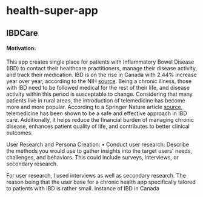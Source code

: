 # health-super-app

## IBDCare 
#### Motivation: 
This app creates single place for patients with Inflammatory Bowel Disease (IBD) to contact their healthcare practitioners, manage their disease activity, and track their medication. IBD is on the rise in Canada with 2.44% increase year over year, according to the NIH [source](https://pmc.ncbi.nlm.nih.gov/articles/PMC10478802/#:~:text=In%20Canada%2C%20the%20prevalence%20of,year%20over%20the%20next%20decade.). Being a chronic illness, those with IBD need to be followed medical for the rest of their life, and disease activity within this period is susceptable to change. Considering that many patients live in rural areas, the introduction of telemedicine has become more and more popular. According to a Springer Nature article [source](https://link.springer.com/article/10.1007/s11894-020-0751-0), telemedicine has been shown to be a safe and effective approach in IBD care. Additionally, it helps reduce the financial burden of managing chronic disease, enhances patient quality of life, and contributes to better clinical outcomes.

User Research and Persona Creation:
• Conduct user research: Describe the methods you would use to gather insights into the
target users' needs, challenges, and behaviors. This could include surveys, interviews, or
secondary research.

For user research, I used interviews as well as secondary research. The reason being that the user base for a chronic health app specifically talored to patients with IBD is rather small. Instance of IBD in Canada
